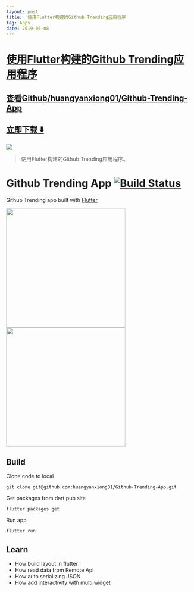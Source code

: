 ```yaml
---
layout: post
title:  使用Flutter构建的Github Trending应用程序
tag: Apps
date: 2019-06-08
---
```


# [使用Flutter构建的Github Trending应用程序 ](http://github.com/huangyanxiong01/Github-Trending-App) 



## [查看Github/huangyanxiong01/Github-Trending-App](http://github.com/huangyanxiong01/Github-Trending-App)
## [立即下载 ️⬇️ ](https://codeload.github.com/huangyanxiong01/Github-Trending-App/zip/master) 


 
![](https://flutterawesome.com/content/images/2019/04/Github-Trending-App.jpg)
 
>
> 使用Flutter构建的Github Trending应用程序。
>

 
# Github Trending App [![Build Status](https://travis-ci.org/huangyanxiong01/Github-Trending-App.svg?branch=master)](https://travis-ci.org/huangyanxiong01/Github-Trending-App)

Github Trending app built with [Flutter](https://github.com/flutter)


<img align="left" src="./images/Screenshot_1555422547.png" width="320"/>  
<img  src="./images/Screenshot_1555422560.png" width="320"/>




## Build

Clone code to local

```
git clone git@github.com:huangyanxiong01/Github-Trending-App.git
```

Get packages from dart pub site

```
flutter packages get
```

Run app

```
flutter run
```

## Learn

- How build layout in flutter
- How read data from Remote Api
- How auto serializing JSON
- How add interactivity with multi widget
